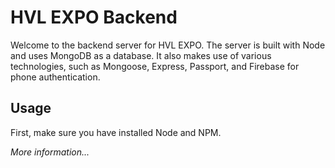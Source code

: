 # HVL EXPO Backend

Welcome to the backend server for HVL EXPO. The server is built with Node and uses MongoDB as a database. It also makes use of various technologies, such as Mongoose, Express, Passport, and Firebase for phone authentication.

## Usage

First, make sure you have installed Node and NPM.

*More information...*
